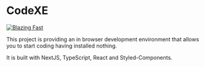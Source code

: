 # CodeXE

<a href="https://twitter.com/acdlite/status/974390255393505280">
    <img alt="Blazing Fast" src="https://img.shields.io/badge/speed-blazing%20%F0%9F%94%A5-brightgreen.svg?style=flat-square"></a>

This project is providing an in browser development environment that allows you to start coding having installed nothing.

It is built with NextJS, TypeScript, React and Styled-Components.

